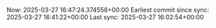 Now: 2025-03-27 16:47:24.374558+00:00 Earliest commit since sync: 2025-03-27 16:41:22+00:00 Last sync: 2025-03-27 16:02:54+00:00
